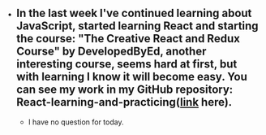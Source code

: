 - ## In the last week I've continued learning about JavaScript, started learning React and starting the course: "The Creative React and Redux Course" by DevelopedByEd, another interesting course, seems hard at first, but with learning I know it will become easy. You can see my work in my GitHub repository: React-learning-and-practicing([link](https://github.com/CristianMicicoi/React-learning-and-practicing.git) here).
  - I have no question for today.